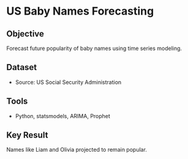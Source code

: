 # US Baby Names Forecasting

## Objective
Forecast future popularity of baby names using time series modeling.

## Dataset
- Source: US Social Security Administration

## Tools
- Python, statsmodels, ARIMA, Prophet

## Key Result
Names like Liam and Olivia projected to remain popular.
